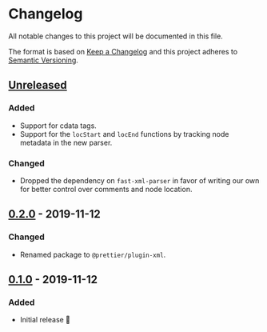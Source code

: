 # Changelog

All notable changes to this project will be documented in this file.

The format is based on [Keep a Changelog](http://keepachangelog.com/en/1.0.0/) and this project adheres to [Semantic Versioning](http://semver.org/spec/v2.0.0.html).

## [Unreleased]

### Added

- Support for cdata tags.
- Support for the `locStart` and `locEnd` functions by tracking node metadata in the new parser.

### Changed

- Dropped the dependency on `fast-xml-parser` in favor of writing our own for better control over comments and node location.

## [0.2.0] - 2019-11-12

### Changed

- Renamed package to `@prettier/plugin-xml`.

## [0.1.0] - 2019-11-12

### Added

- Initial release 🎉

[unreleased]: https://github.com/prettier/plugin-xml/compare/v0.2.0...HEAD
[0.2.0]: https://github.com/prettier/plugin-xml/compare/v0.1.0...v0.2.0
[0.1.0]: https://github.com/prettier/plugin-xml/compare/289f2a...v0.1.0
